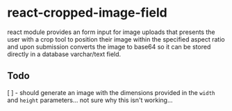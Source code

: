 # react-cropped-image-field
react module provides an form input for image uploads that presents the user with a crop tool to position their image within the specified aspect ratio and upon submission converts the image to base64 so it can be stored directly in a database varchar/text field.

## Todo
[ ] - should generate an image with the dimensions provided in the `width` and `height` parameters... not sure why this isn't working... 
